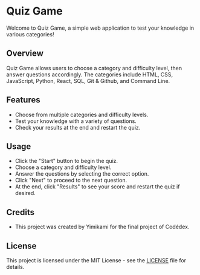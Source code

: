 # Quiz Game

Welcome to Quiz Game, a simple web application to test your knowledge in various categories!

## Overview

Quiz Game allows users to choose a category and difficulty level, then answer questions accordingly. The categories include HTML, CSS, JavaScript, Python, React, SQL, Git & Github, and Command Line.

## Features

- Choose from multiple categories and difficulty levels.
- Test your knowledge with a variety of questions.
- Check your results at the end and restart the quiz.

## Usage

- Click the "Start" button to begin the quiz.
- Choose a category and difficulty level.
- Answer the questions by selecting the correct option.
- Click "Next" to proceed to the next question.
- At the end, click "Results" to see your score and restart the quiz if desired.

## Credits

- This project was created by Yimikami for the final project of Codédex.

## License

This project is licensed under the MIT License - see the [LICENSE](LICENSE) file for details.
